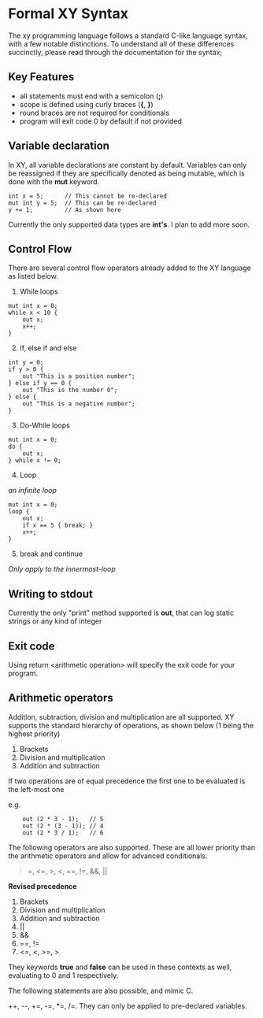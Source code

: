 # Formal XY Syntax

The xy programming language follows a standard C-like language syntax, with a few notable distinctions. To understand all of these differences succinctly, please read through the documentation for the syntax;

## Key Features

- all statements must end with a semicolon (**;**)
- scope is defined using curly braces (**{**, **}**)
- round braces are not required for conditionals
- program will exit code 0 by default if not provided

## Variable declaration

In XY, all variable declarations are constant by default. Variables can only be reassigned if they are specifically denoted as being mutable, which is done with the **mut** keyword.

```xy
int x = 5;      // This cannot be re-declared
mut int y = 5;  // This can be re-declared
y += 1;         // As shown here
```

Currently the only supported data types are **int's**. I plan to add more soon.

## Control Flow

There are several control flow operators already added to the XY language as listed below.

1. While loops

```xy
mut int x = 0;
while x < 10 {
    out x;
    x++;
}
```

2. If, else if and else

```xy
int y = 0;
if y > 0 {
    out "This is a position number";
} else if y == 0 {
    out "This is the number 0";
} else {
    out "This is a negative number";
}
```

3. Do-While loops

```xy
mut int x = 0;
do {
    out x;
} while x != 0;
```

4. Loop

*an infinite loop*

```xy
mut int x = 0;
loop {
    out x;
    if x == 5 { break; }
    x++;
}
```

5. break and continue

*Only apply to the innermost-loop*

## Writing to stdout

Currently the only "print" method supported is **out**, that can log static strings or any kind of integer

## Exit code

Using return <arithmetic operation\> will specify the exit code for your program.

## Arithmetic operators

Addition, subtraction, division and multiplication are all supported. XY supports the standard hierarchy of operations, as shown below (1 being the highest priority)

1. Brackets
2. Division and multiplication
3. Addition and subtraction

If two operations are of equal precedence the first one to be evaluated is the left-most one

e.g.
```xy
    out (2 * 3 - 1);   // 5
    out (2 * (3 - 1)); // 4
    out (2 * 3 / 1);   // 6
```
The following operators are also supported.
These are all lower priority than the arithmetic operators and allow for advanced conditionals.

>=, <=, >, <, ==, !=, &&, ||

**Revised precedence**

1. Brackets
2. Division and multiplication
3. Addition and subtraction
4. ||
5. &&
6. ==, !=
7. <=, <, >=, >

They keywords **true** and **false** can be used in these contexts as well, evaluating to 0 and 1 respectively.

The following statements are also possible, and mimic C.

++, --, +=, -=, *=, /=. They can only be applied to pre-declared variables.



